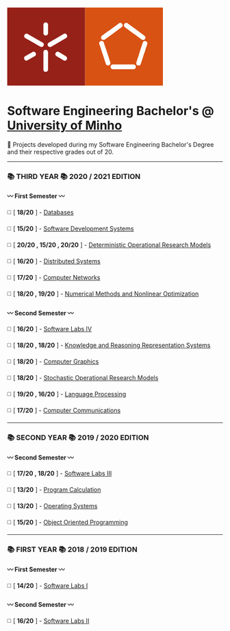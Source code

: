 ![alt text](https://github.com/L-Pinto/UMinho-LEI/blob/main/UM_logo.jpg)

# Software Engineering Bachelor's @ [University of Minho](https://www.uminho.pt/EN/)
   :large_orange_diamond: Projects developed during my Software Engineering Bachelor's Degree and their respective grades out of 20.

***

### :books: THIRD YEAR :books:	      2020 / 2021 EDITION

#### :wavy_dash: First Semester :wavy_dash:
:white_medium_square: [ **18/20** ] - [Databases](https://github.com/L-Pinto/UMinho-LEI/tree/main/III/BD)

:white_medium_square: [ **15/20** ] - [Software Development Systems](https://github.com/L-Pinto/UMinho-LEI/tree/main/III/DSS)

:white_medium_square: [ **20/20 , 15/20 , 20/20** ] - [Deterministic Operational Research Models](https://github.com/L-Pinto/UMinho-LEI/tree/main/III/MDIO)

:white_medium_square: [ **16/20** ] - [Distributed Systems](https://github.com/L-Pinto/UMinho-LEI/tree/main/III/SD)

:white_medium_square: [ **17/20** ] - [Computer Networks](https://github.com/L-Pinto/UMinho-LEI/tree/main/III/RC)

:white_medium_square: [ **18/20 , 19/20** ] - [Numerical Methods and Nonlinear Optimization](https://github.com/L-Pinto/UMinho-LEI/tree/main/III/MNOL)

#### :wavy_dash: Second Semester :wavy_dash:
:white_medium_square: [ **16/20** ] - [Software Labs IV](https://github.com/L-Pinto/UMinho-LEI/tree/main/III/LI4)

:white_medium_square: [ **18/20 , 18/20** ] - [Knowledge and Reasoning Representation Systems](https://github.com/L-Pinto/UMinho-LEI/tree/main/III/SRCR)

:white_medium_square: [ **18/20** ] - [Computer Graphics](https://github.com/L-Pinto/UMinho-LEI/tree/main/III/CG)

:white_medium_square: [ **18/20** ] - [Stochastic Operational Research Models](https://github.com/L-Pinto/UMinho-LEI/tree/main/III/MEIO)

:white_medium_square: [ **19/20 , 16/20** ] - [Language Processing](https://github.com/L-Pinto/UMinho-LEI/tree/main/III/PL)

:white_medium_square: [ **17/20** ] - [Computer Communications](https://github.com/L-Pinto/UMinho-LEI/tree/main/III/CC)


***

### :books: SECOND YEAR :books:      2019 / 2020 EDITION

#### :wavy_dash: Second Semester :wavy_dash:
:white_medium_square: [ **17/20 , 18/20** ] - [Software Labs III](https://github.com/L-Pinto/UMinho-LEI/tree/main/II/LI3)

:white_medium_square: [ **13/20** ] - [Program Calculation](https://github.com/L-Pinto/UMinho-LEI/tree/main/II/CP)

:white_medium_square: [ **13/20** ] - [Operating Systems](https://github.com/L-Pinto/UMinho-LEI/tree/main/II/SO)

:white_medium_square: [ **15/20** ] - [Object Oriented Programming](https://github.com/L-Pinto/UMinho-LEI/tree/main/II/POO)


***

### :books: FIRST YEAR :books:      2018 / 2019 EDITION

#### :wavy_dash: First Semester :wavy_dash:
:white_medium_square: [ **14/20** ] - [Software Labs I](https://github.com/L-Pinto/UMinho-LEI/tree/main/I/LI1)

#### :wavy_dash: Second Semester :wavy_dash:
:white_medium_square: [ **16/20** ] - [Software Labs II](https://github.com/L-Pinto/UMinho-LEI/tree/main/I/LI2)
